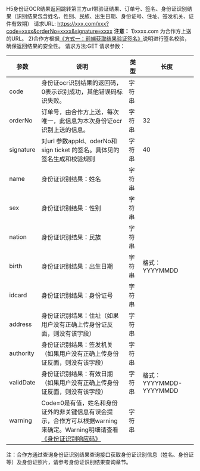H5身份证OCR结果返回跳转第三方url带验证结果、订单号、签名、身份证识别结果（识别结果包含姓名、性别、民族、出生日期、身份证号、住址、签发机关、证件有效期）
请求URL: https://xxx.com/xxx?code=xxxx&orderNo=xxxx&signature=xxxx
**注意：**
1)xxxx.com 为合作方上送的URL。
2)合作方根据[《方式一：前端获取结果验证签名》](https://cloud.tencent.com/document/product/295/10187?!preview&lang=cn)说明进行签名校验，确保返回结果的安全性。
请求方法:GET
请求参数：

| 参数 | 说明 |类型 |长度 | 
|---------|---------|---------|---------|
| code | 身份证ocr识别结果的返回码，0表示识别成功，其他错误码标识失败。 | 字符串 | |
| orderNo | 订单号，由合作方上送，每次唯一，此信息为本次身份证ocr识别上送的信息。 | 字符串 | 32 |
| signature | 对url 参数appId、oderNo和 sign ticket 的签名。具体见的签名生成和校验规则 | 字符串 |40 |
|name|身份证识别结果：姓名|字符串| |
|sex|身份证识别结果：性别|字符串| |
|nation|身份证识别结果：民族|字符串| |
|birth|身份证识别结果：出生日期|字符串| 格式：YYYYMMDD |
|idcard|身份证识别结果：身份证号|字符串| |
|address|身份证识别结果：住址（如果用户没有正确上传身份证反面，则没有该字段）|字符串| |
|authority|身份证识别结果：签发机关（如果用户没有正确上传身份证反面，则没有该字段）|字符串|  |
|validDate|身份证识别结果：有效日期（如果用户没有正确上传身份证反面，则没有该字段）|字符串|格式：YYYYMMDD-YYYYMMDD |
|warning |Code=0是有值，姓名和身份证外的非关键信息有误会提示，合作方可以根据warning来确定。Warning明细请查看[《身份证识别响应码》](https://www.qcloud.com/document/product/295/10194#3.-.E8.BA.AB.E4.BB.BD.E8.AF.81.E8.AF.86.E5.88.AB.E5.93.8D.E5.BA.94.E7.A0.81)|字符串| |

注：合作方通过查询身份证识别结果查询接口获取身份证识别信息（姓名、身份证等）及身份证照片，请参考身份证识别结果查询章节。
